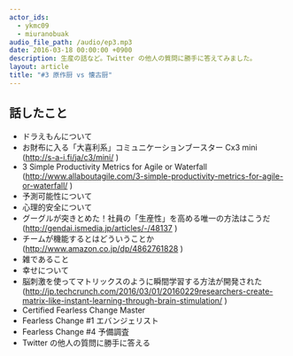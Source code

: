 ```yaml
---
actor_ids:
  - ykmc09
  - miuranobuak
audio_file_path: /audio/ep3.mp3
date: 2016-03-18 00:00:00 +0900
description: 生産の話など。Twitter の他人の質問に勝手に答えてみました。
layout: article
title: "#3 原作厨 vs 懐古厨"
---
```


## 話したこと
- ドラえもんについて
- お財布に入る「大喜利系」コミュニケーションブースター Cx3 mini (http://s-a-i.fi/ja/c3/mini/ )
- 3 Simple Productivity Metrics for Agile or Waterfall (http://www.allaboutagile.com/3-simple-productivity-metrics-for-agile-or-waterfall/ )
- 予測可能性について
- 心理的安全について
- グーグルが突きとめた！社員の「生産性」を高める唯一の方法はこうだ(http://gendai.ismedia.jp/articles/-/48137 )
- チームが機能するとはどういうことか (http://www.amazon.co.jp/dp/4862761828 )
- 雑であること
- 幸せについて
- 脳刺激を使ってマトリックスのように瞬間学習する方法が開発された (http://jp.techcrunch.com/2016/03/01/20160229researchers-create-matrix-like-instant-learning-through-brain-stimulation/ )
- Certified Fearless Change Master
- Fearless Change #1 エバンジェリスト
- Fearless Change #4 予備調査
- Twitter の他人の質問に勝手に答える